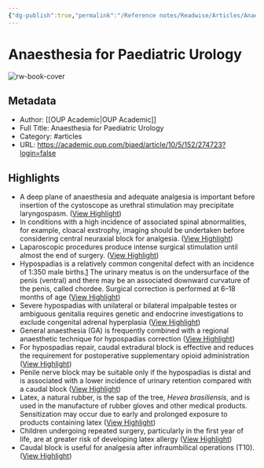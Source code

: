 ```yaml
---
{"dg-publish":true,"permalink":"/Reference notes/Readwise/Articles/Anaesthesia for Paediatric Urology/"}
---
```


# Anaesthesia for Paediatric Urology

![rw-book-cover](https://oup.silverchair-cdn.com/oup/backfile/Content_public/Journal/bjaed/Issue/10/5/1/m_cover.gif?Expires=1734639431&Signature=fh2naa6Vz-jop8FMVSYNbDwCYBNeEtb25iH9CDIfBdLdj~B860y-OIQPgm~6~MT70shtGLEN4PKDYssTEam245e3osUTFFgBljAsfVoGIQ8tHS3CWISvkaDhyawScepcg7A3URpuMPAinkYH8fgcSKqvznM~XrLEUZxixuWJ6pUDA-ZljO~rz7sxesnqbkVioKCHNZfq3CL~o3MCRK8tKrJCojdrZTH5i9EBzPWK0mynD83RAdKJwAo-3vFz4N3N6L~6ejI3B5IAGQh4CXvYnkK3CGQ2RsHDrNMjEXstWlz1dXvSNjD2MgPRnvr1D8E5gh3dGsWpOoXRVFdtdNjF5g__&Key-Pair-Id=APKAIE5G5CRDK6RD3PGA)

## Metadata
- Author: [[OUP Academic\|OUP Academic]]
- Full Title: Anaesthesia for Paediatric Urology
- Category: #articles
- URL: https://academic.oup.com/bjaed/article/10/5/152/274723?login=false

## Highlights
- A deep plane of anaesthesia and adequate analgesia is important before insertion of the cystoscope as urethral stimulation may precipitate laryngospasm. ([View Highlight](https://read.readwise.io/read/01gr1tfx81kqevs5m4wd9sxz2x))
- In conditions with a high incidence of associated spinal abnormalities, for example, cloacal exstrophy, imaging should be undertaken before considering central neuraxial block for analgesia. ([View Highlight](https://read.readwise.io/read/01gnsrvhvyx17y1frwqrm5hgtw))
- Laparoscopic procedures produce intense surgical stimulation until almost the end of surgery. ([View Highlight](https://read.readwise.io/read/01gr1tkx4d1azpm3nrp7kc7px5))
- Hypospadias is a relatively common congenital defect with an incidence of 1:350 male births.[1](javascript:;) The urinary meatus is on the undersurface of the penis (ventral) and there may be an associated downward curvature of the penis, called chordee. Surgical correction is performed at 6–18 months of age ([View Highlight](https://read.readwise.io/read/01gnsrxx4504k2dznsgmy8rgre))
- Severe hypospadias with unilateral or bilateral impalpable testes or ambiguous genitalia requires genetic and endocrine investigations to exclude congenital adrenal hyperplasia ([View Highlight](https://read.readwise.io/read/01gnss0h037x92hf6hztenxczk))
- General anaesthesia (GA) is frequently combined with a regional anaesthetic technique for hypospadias correction ([View Highlight](https://read.readwise.io/read/01gnssa0nbmq04j4j7jgdrf4bw))
- For hypospadias repair, caudal extradural block is effective and reduces the requirement for postoperative supplementary opioid administration ([View Highlight](https://read.readwise.io/read/01gnssb402731nyr5xj08enx1v))
- Penile nerve block may be suitable only if the hypospadias is distal and is associated with a lower incidence of urinary retention compared with a caudal block ([View Highlight](https://read.readwise.io/read/01gnssc70nzvkx8spxh6z79qmm))
- Latex, a natural rubber, is the sap of the tree, *Hevea brasiliensis*, and is used in the manufacture of rubber gloves and other medical products. Sensitization may occur due to early and prolonged exposure to products containing latex ([View Highlight](https://read.readwise.io/read/01gnssvnepk676fmba843qs3gq))
- Children undergoing repeated surgery, particularly in the first year of life, are at greater risk of developing latex allergy ([View Highlight](https://read.readwise.io/read/01gnssv9scdrvd4h2xx0bparjt))
- Caudal block is useful for analgesia after infraumbilical operations (T10). ([View Highlight](https://read.readwise.io/read/01gnssz32x43px86zgyam6k3m7))
